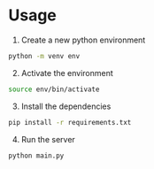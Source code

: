 # Usage
1. Create a new python environment
```bash
python -m venv env
```
2. Activate the environment
```bash
source env/bin/activate
```
3. Install the dependencies
```bash
pip install -r requirements.txt
```
4. Run the server
```bash
python main.py
```
